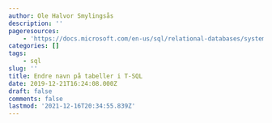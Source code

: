 ```yaml
---
author: Ole Halvor Smylingsås
description: ''
pageresources:
    - 'https://docs.microsoft.com/en-us/sql/relational-databases/system-stored-procedures/sp-rename-transact-sql?view=sql-server-ver15'
categories: []
tags:
    - sql
slug: ''
title: Endre navn på tabeller i T-SQL
date: 2019-12-21T16:24:08.000Z
draft: false
comments: false
lastmod: '2021-12-16T20:34:55.839Z'
---
```


